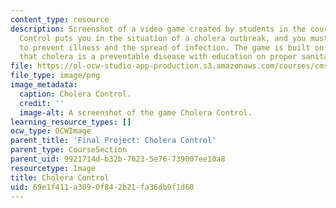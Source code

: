 ```yaml
---
content_type: resource
description: Screenshot of a video game created by students in the course. Cholera
  Control puts you in the situation of a cholera outbreak, and you must take action
  to prevent illness and the spread of infection. The game is built on the premise
  that cholera is a preventable disease with education on proper sanitary measures.
file: https://ol-ocw-studio-app-production.s3.amazonaws.com/courses/cms-611j-creating-video-games-fall-2014/69e1f411a3090f842b21fa36db9f1d60_choleracontrol.png
file_type: image/png
image_metadata:
  caption: Cholera Control.
  credit: ''
  image-alt: A screenshot of the game Cholera Control.
learning_resource_types: []
ocw_type: OCWImage
parent_title: 'Final Project: Cholera Control'
parent_type: CourseSection
parent_uid: 9921714d-b32b-7623-5e76-739007ee10a8
resourcetype: Image
title: Cholera Control
uid: 69e1f411-a309-0f84-2b21-fa36db9f1d60
---
```

